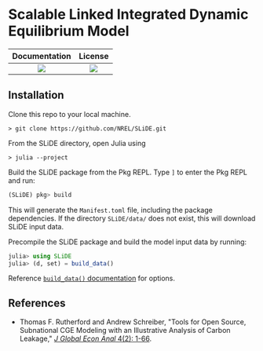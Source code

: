 # Scalable Linked Integrated Dynamic Equilibrium Model

| **Documentation**                       | **License**                     |
|:---------------------------------------:|:-------------------------------:|
| [![][docs-stable-img]][docs-stable-url] | [![][license-img]][license-url] |

## Installation

Clone this repo to your local machine.

```
> git clone https://github.com/NREL/SLiDE.git
```

From the SLiDE directory, open Julia using

```
> julia --project
```

Build the SLiDE package from the Pkg REPL. Type `]` to enter the Pkg REPL and run:

```julia
(SLiDE) pkg> build
```

This will generate the `Manifest.toml` file, including the package dependencies. If the directory `SLiDE/data/` does not exist, this will download SLiDE input data.

Precompile the SLiDE package and build the model input data by running:

```julia
julia> using SLiDE
julia> (d, set) = build_data()
```

Reference [`build_data()` documentation](https://nrel.github.io/SLiDE/man/build/overview.html#SLiDE.build_data) for options.


## References
- Thomas F. Rutherford and Andrew Schreiber, "Tools for Open Source, Subnational CGE
    Modeling with an Illustrative Analysis of Carbon Leakage,"
    [*J Global Econ Anal* 4(2): 1-66](https://doi.org/10.21642/JGEA.040201AF).


[license-img]: https://img.shields.io/badge/license-BDS%203--Clause-lightgrey.svg
[license-url]: https://github.com/NREL/SLiDE/blob/master/LICENSE

[docs-dev-img]: https://img.shields.io/badge/docs-dev-blue.svg
[docs-dev-url]: https://NREL.github.io/SLiDE

[docs-stable-img]: https://img.shields.io/badge/docs-stable-blue.svg
[docs-stable-url]: https://NREL.github.io/SLiDE